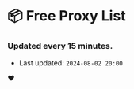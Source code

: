 # :package: Free Proxy List
### Updated every 15 minutes.

- Last updated: `2024-08-02 20:00`

:heart:

